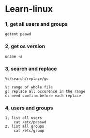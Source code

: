 # Learn-linux

### 1, get all users and groups

    getent paawd
    
### 2, get os version 

    uname -a
    
### 3, search and replace

    %s/search/replace/gc
    
    %: range of whole file
    g: replace all occurence in the range
    c: need comfirm before each replace
    
### 4, users and groups
    1, list all users
        cat /etc/passwd
    2, list all groups
        cat /etc/group
    
